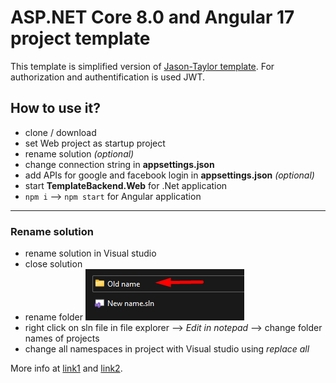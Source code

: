 # ASP.NET Core 8.0 and Angular 17 project template

This template is simplified version of [Jason-Taylor template](https://github.com/jasontaylordev/CleanArchitecture). For authorization and authentification is used JWT.

## How to use it?

- clone / download
- set Web project as startup project
- rename solution _(optional)_
- change connection string in **appsettings.json**
- add APIs for google and facebook login in **appsettings.json** _(optional)_
- start **TemplateBackend.Web** for .Net application
- `npm i` --> `npm start` for Angular application

---

### Rename solution

- rename solution in Visual studio
- close solution
- rename folder
  ![](/Images/renameExample.png)
- right click on sln file in file explorer --> _Edit in notepad_ --> change folder names of projects
- change all namespaces in project with Visual studio using _replace all_

More info at [link1](https://www.youtube.com/watch?v=4-kSmqUxvd8&ab_channel=BrianPringle) and [link2](https://jd-bots.com/2021/06/11/how-to-rename-solution-and-project-name-in-visual-studio/).
